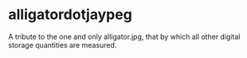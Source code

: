 alligatordotjaypeg
==================

A tribute to the one and only alligator.jpg, that by which all other digital storage quantities are measured.
